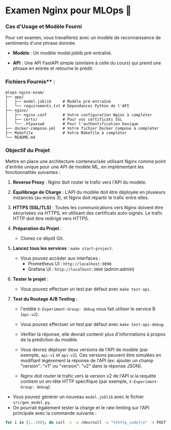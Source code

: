 # Examen Nginx pour MLOps 🚀

### Cas d'Usage et Modèle Fourni

Pour cet examen, vous travaillerez avec un modèle de reconnaissance de sentiments d'une phrase donnée.

- **Modèle** : Un modèle model.joblib pré-entraîné.

- **API** : Une API FastAPI simple (similaire à celle du cours) qui prend une phrase en entrée et retourne le prédit.

### Fichiers Fournis** :

```
mlops-nginx-exam/
├── app/
│   ├── model.joblib     # Modèle pré-entraîné
│   └── requirements.txt # Dépendances Python de l'API
├── nginx/
│   ├── nginx.conf       # Votre configuration Nginx à compléter
│   ├── certs/           # Pour vos certificats SSL
│   └── .htpasswd        # Pour l'authentification basique
├── docker-compose.yml   # Votre fichier Docker Compose à compléter
├── Makefile             # Votre Makefile à compléter
└── README.md
```

### Objectif du Projet

Mettre en place une architecture conteneurisée utilisant Nginx comme point d'entrée unique pour une API de modèle ML, en implémentant les fonctionnalités suivantes :

1.  **Reverse Proxy** : Nginx doit router le trafic vers l'API du modèle.

2.  **Équilibrage de Charge** : L'API du modèle doit être déployée en plusieurs instances (au moins 3), et Nginx doit répartir le trafic entre elles.

3.  **HTTPS (SSL/TLS)** : Toutes les communications vers Nginx doivent être sécurisées via HTTPS, en utilisant des certificats auto-signés. Le trafic HTTP doit être redirigé vers HTTPS.

1. **Préparation du Projet** : 
    - Clonez ce dépôt Git.
    
2. **Lancez tous les services** : `make start-project`.
    - Vous pouvez accèder aux interfaces :
        - Prometheus UI : `http://localhost:9090`
        - Grafana UI : `http://localhost:3000` (admin:admin)

3. **Tester le projet** :
    - Vous pouvez effectuer un test par défaut avec `make test-api`.

4. **Test du Routage A/B Testing** :
    - l'entête `X-Experiment-Group: debug` vous fait utiliser le service B (`api-v2`).
    - Vous pouvez effectuer un test par défaut avec `make test-api-debug`.
    - Vérifier la réponse, elle devrait contenir plus d'informations à propos de la prédiction du modèle.

    - Vous devrez déployer deux versions de l'API de modèle (par exemple, `api-v1` et `api-v2`). Ces versions peuvent être simulées en modifiant légèrement la réponse de l'API (ex: ajouter un champ "version": "v1" ou "version": "v2" dans la réponse JSON).

    - Nginx doit router le trafic vers la version v2 de l'API si la requête contient un en-tête HTTP spécifique (par exemple, `X-Experiment-Group: debug`).

- Vous pouvez générer un nouveau `model.joblib` avec le fichier `src/gen_model.py`.
- On pourrait également tester la charge et le rate limiting sur l'API principale avec la commande suivante :
```bash
for i in {1..100}; do curl -s -o /dev/null -w "%{http_code}\n" -X POST "https://localhost/predict" -H "Content-Type: application/json" -d '{"sentence": "Oh yeah, that was soooo cool!"}' --user "admin:admin" --cacert ./deployments/nginx/certs/nginx.crt; done
```
